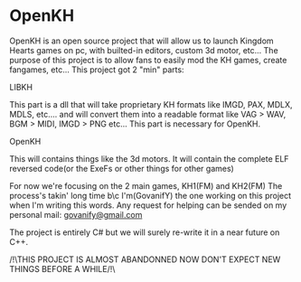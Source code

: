 OpenKH
======
OpenKH is an open source project that will allow us to 
launch Kingdom Hearts games on pc, with builted-in editors, custom 3d motor, etc...
The purpose of this project is to allow fans to easily mod the KH games, create fangames, etc...
This project got 2 "min" parts:

LIBKH

This part is a dll that will take proprietary KH formats like IMGD, PAX, MDLX, MDLS, etc.... and will convert them into a readable format like VAG > WAV, BGM > MIDI, IMGD > PNG etc...
This part is necessary for OpenKH.

OpenKH

This will contains things like the 3d motors. It will contain the complete ELF reversed code(or the ExeFs or other things for other games)


For now we're focusing on the 2 main games, KH1(FM) and KH2(FM)
The process's takin' long time b\c I'm(GovanifY) the one working on this project when I'm writing this words. Any request for helping can be sended on my personal mail: govanify@gmail.com

The project is entirely C# but we will surely re-write it in a near future on C++.

/!\THIS PROJECT IS ALMOST ABANDONNED NOW DON'T EXPECT NEW THINGS BEFORE A WHILE/!\
